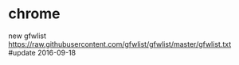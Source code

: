 # chrome

new gfwlist
https://raw.githubusercontent.com/gfwlist/gfwlist/master/gfwlist.txt
#update 2016-09-18
